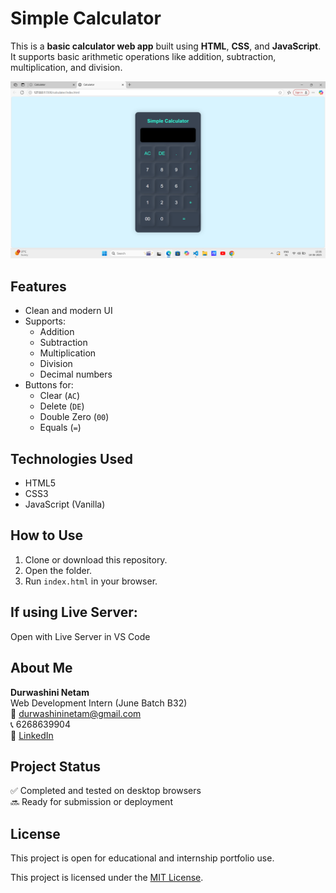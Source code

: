 # Simple Calculator 

This is a **basic calculator web app** built using **HTML**, **CSS**, and **JavaScript**. It supports basic arithmetic operations like addition, subtraction, multiplication, and division.

![Calculator Screenshot](./Screenshot%20(122).png)

## Features

- Clean and modern UI
- Supports:
  - Addition
  - Subtraction
  - Multiplication
  - Division
  - Decimal numbers
- Buttons for:
  - Clear (`AC`)
  - Delete (`DE`)
  - Double Zero (`00`)
  - Equals (`=`)

##  Technologies Used

- HTML5
- CSS3
- JavaScript (Vanilla)

## How to Use

1. Clone or download this repository.
2. Open the folder.
3. Run `index.html` in your browser.

## If using Live Server:
Open with Live Server in VS Code 


##  About Me
**Durwashini Netam**  
Web Development Intern (June Batch B32)  
📧 durwashininetam@gmail.com  
📞 6268639904  
💼 [LinkedIn](https://www.linkedin.com/in/durwashini-netam-146b)



##  Project Status

✅ Completed and tested on desktop browsers  
🔜 Ready for submission or deployment


## License

This project is open for educational and internship portfolio use.

This project is licensed under the [MIT License](./LICENSE).




